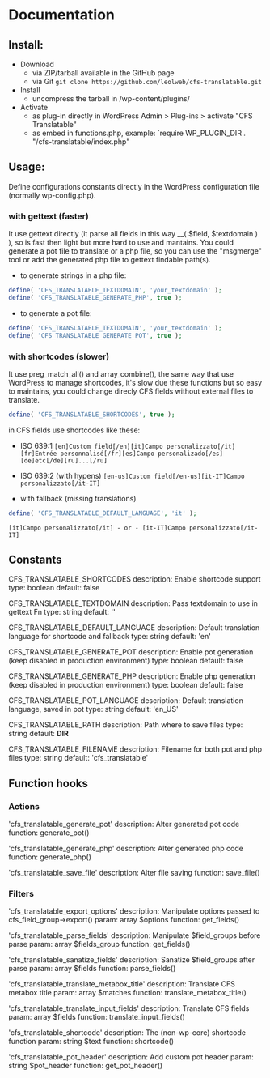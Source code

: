# Documentation

## Install:

* Download
  - via ZIP/tarball available in the GitHub page
  - via Git `git clone https://github.com/leolweb/cfs-translatable.git`
* Install
  - uncompress the tarball in /wp-content/plugins/
* Activate
  - as plug-in directly in WordPress Admin > Plug-ins > activate "CFS Translatable"
  - as embed in functions.php, example: `require WP_PLUGIN_DIR . "/cfs-translatable/index.php"


## Usage:

Define configurations constants directly in the WordPress configuration file (normally wp-config.php).

### with gettext (faster)

It use gettext directly (it parse all fields in this way __( $field, $textdomain ) ), so is fast then light but more hard to use and mantains.
You could generate a pot file to translate or a php file, so you can use the "msgmerge" tool or add the generated php file to gettext findable path(s).

* to generate strings in a php file:

```php
define( 'CFS_TRANSLATABLE_TEXTDOMAIN', 'your_textdomain' );
define( 'CFS_TRANSLATABLE_GENERATE_PHP', true );
```

* to generate a pot file:

```php
define( 'CFS_TRANSLATABLE_TEXTDOMAIN', 'your_textdomain' );
define( 'CFS_TRANSLATABLE_GENERATE_POT', true );
```

### with shortcodes (slower)

It use preg_match_all() and array_combine(), the same way that use WordPress to manage shortcodes, it's slow due these functions but so easy to maintains, you could change direcly CFS fields without external files to translate.

```php
define( 'CFS_TRANSLATABLE_SHORTCODES', true );
```

in CFS fields use shortcodes like these:

* ISO 639:1
`[en]Custom field[/en][it]Campo personalizzato[/it][fr]Entrée personnalisé[/fr][es]Campo personalizado[/es][de]etc[/de][ru]...[/ru]`

* ISO 639:2 (with hypens)
`[en-us]Custom field[/en-us][it-IT]Campo personalizzato[/it-IT]`

* with fallback (missing translations)

```php
define( 'CFS_TRANSLATABLE_DEFAULT_LANGUAGE', 'it' );
```
`[it]Campo personalizzato[/it] - or - [it-IT]Campo personalizzato[/it-IT]`


## Constants

CFS_TRANSLATABLE_SHORTCODES
description: Enable shortcode support
type: boolean
default: false

CFS_TRANSLATABLE_TEXTDOMAIN
description: Pass textdomain to use in gettext Fn
type: string
default: ''

CFS_TRANSLATABLE_DEFAULT_LANGUAGE
description: Default translation language for shortcode and fallback
type: string
default: 'en'

CFS_TRANSLATABLE_GENERATE_POT
description: Enable pot generation (keep disabled in production environment)
type: boolean
default: false 

CFS_TRANSLATABLE_GENERATE_PHP
description: Enable php generation (keep disabled in production environment)
type: boolean
default: false

CFS_TRANSLATABLE_POT_LANGUAGE
description: Default translation language, saved in pot
type: string
default: 'en_US'

CFS_TRANSLATABLE_PATH
description: Path where to save files
type: string
default: __DIR__

CFS_TRANSLATABLE_FILENAME
description: Filename for both pot and php files
type: string
default: 'cfs_translatable'


## Function hooks

### Actions

'cfs_translatable_generate_pot'
description: Alter generated pot code
function: generate_pot()

'cfs_translatable_generate_php'
description: Alter generated php code
function: generate_php()

'cfs_translatable_save_file'
description: Alter file saving
function: save_file()


### Filters

'cfs_translatable_export_options'
description: Manipulate options passed to cfs_field_group->export()
param: array $options
function: get_fields()

'cfs_translatable_parse_fields'
description: Manipulate $field_groups before parse
param: array $fields_group
function: get_fields()

'cfs_translatable_sanatize_fields'
description: Sanatize $field_groups after parse
param: array $fields
function: parse_fields()

'cfs_translatable_translate_metabox_title'
description: Translate CFS metabox title
param: array $matches
function: translate_metabox_title()

'cfs_translatable_translate_input_fields'
description: Translate CFS fields
param: array $fields
function: translate_input_fields()

'cfs_translatable_shortcode'
description: The (non-wp-core) shortcode function
param: string $text
function: shortcode()

'cfs_translatable_pot_header'
description: Add custom pot header
param: string $pot_header
function: get_pot_header()